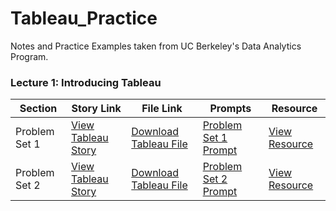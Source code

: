 # Tableau_Practice
Notes and Practice Examples taken from UC Berkeley's Data Analytics Program.


### Lecture 1: Introducing Tableau
| Section | Story Link | File Link | Prompts | Resource |
| ------------- | ------------- | ------------- | ------------- | ------------- |
| Problem Set 1 | [View Tableau Story](https://public.tableau.com/profile/gian.millare#!/vizhome/UCBerkeleyDataAnalytics-Lecture1/UCBerkeleyDATableau-Lecture1PS1) | [Download Tableau File](https://github.com/gianmillare/Tableau_Practice/blob/master/lecture_1/problem_set_1.twbx) | [Problem Set 1 Prompt](https://github.com/gianmillare/Tableau_Practice/blob/master/lecture_1/problem_set_1_prompts.txt) | [View Resource](https://github.com/gianmillare/Tableau_Practice/blob/master/resources/GlobalSuperstoreOrders2016.xlsx) |
| Problem Set 2 | [View Tableau Story](https://public.tableau.com/profile/gian.millare#!/vizhome/UCBerkeleyDATableau-Lecture1_2/UCBerkeleyDATableau-Lecture1_2) | [Download Tableau File](https://github.com/gianmillare/Tableau_Practice/blob/master/lecture_1/problem_set_2.twbx) | [Problem Set 2 Prompt](https://github.com/gianmillare/Tableau_Practice/blob/master/lecture_1/problem_set_2_prompts.txt) | [View Resource](https://github.com/gianmillare/Tableau_Practice/blob/master/resources/no_shows.csv) |
